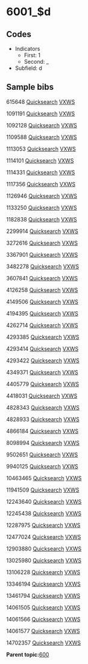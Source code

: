 # 6001\_$d

## Codes

-   Indicators
    -   First: 1
    -   Second: \_
-   Subfield: d

## Sample bibs

615648 [Quicksearch](https://search.library.yale.edu/catalog/615648) [VXWS](http://prodorbis.library.yale.edu:7014/vxws/GetHoldingsService?bibId=615648)

1091191 [Quicksearch](https://search.library.yale.edu/catalog/1091191) [VXWS](http://prodorbis.library.yale.edu:7014/vxws/GetHoldingsService?bibId=1091191)

1092128 [Quicksearch](https://search.library.yale.edu/catalog/1092128) [VXWS](http://prodorbis.library.yale.edu:7014/vxws/GetHoldingsService?bibId=1092128)

1109588 [Quicksearch](https://search.library.yale.edu/catalog/1109588) [VXWS](http://prodorbis.library.yale.edu:7014/vxws/GetHoldingsService?bibId=1109588)

1113053 [Quicksearch](https://search.library.yale.edu/catalog/1113053) [VXWS](http://prodorbis.library.yale.edu:7014/vxws/GetHoldingsService?bibId=1113053)

1114101 [Quicksearch](https://search.library.yale.edu/catalog/1114101) [VXWS](http://prodorbis.library.yale.edu:7014/vxws/GetHoldingsService?bibId=1114101)

1114331 [Quicksearch](https://search.library.yale.edu/catalog/1114331) [VXWS](http://prodorbis.library.yale.edu:7014/vxws/GetHoldingsService?bibId=1114331)

1117356 [Quicksearch](https://search.library.yale.edu/catalog/1117356) [VXWS](http://prodorbis.library.yale.edu:7014/vxws/GetHoldingsService?bibId=1117356)

1126946 [Quicksearch](https://search.library.yale.edu/catalog/1126946) [VXWS](http://prodorbis.library.yale.edu:7014/vxws/GetHoldingsService?bibId=1126946)

1133250 [Quicksearch](https://search.library.yale.edu/catalog/1133250) [VXWS](http://prodorbis.library.yale.edu:7014/vxws/GetHoldingsService?bibId=1133250)

1182838 [Quicksearch](https://search.library.yale.edu/catalog/1182838) [VXWS](http://prodorbis.library.yale.edu:7014/vxws/GetHoldingsService?bibId=1182838)

2299914 [Quicksearch](https://search.library.yale.edu/catalog/2299914) [VXWS](http://prodorbis.library.yale.edu:7014/vxws/GetHoldingsService?bibId=2299914)

3272616 [Quicksearch](https://search.library.yale.edu/catalog/3272616) [VXWS](http://prodorbis.library.yale.edu:7014/vxws/GetHoldingsService?bibId=3272616)

3367901 [Quicksearch](https://search.library.yale.edu/catalog/3367901) [VXWS](http://prodorbis.library.yale.edu:7014/vxws/GetHoldingsService?bibId=3367901)

3482278 [Quicksearch](https://search.library.yale.edu/catalog/3482278) [VXWS](http://prodorbis.library.yale.edu:7014/vxws/GetHoldingsService?bibId=3482278)

3607841 [Quicksearch](https://search.library.yale.edu/catalog/3607841) [VXWS](http://prodorbis.library.yale.edu:7014/vxws/GetHoldingsService?bibId=3607841)

4126258 [Quicksearch](https://search.library.yale.edu/catalog/4126258) [VXWS](http://prodorbis.library.yale.edu:7014/vxws/GetHoldingsService?bibId=4126258)

4149506 [Quicksearch](https://search.library.yale.edu/catalog/4149506) [VXWS](http://prodorbis.library.yale.edu:7014/vxws/GetHoldingsService?bibId=4149506)

4194395 [Quicksearch](https://search.library.yale.edu/catalog/4194395) [VXWS](http://prodorbis.library.yale.edu:7014/vxws/GetHoldingsService?bibId=4194395)

4262714 [Quicksearch](https://search.library.yale.edu/catalog/4262714) [VXWS](http://prodorbis.library.yale.edu:7014/vxws/GetHoldingsService?bibId=4262714)

4293385 [Quicksearch](https://search.library.yale.edu/catalog/4293385) [VXWS](http://prodorbis.library.yale.edu:7014/vxws/GetHoldingsService?bibId=4293385)

4293414 [Quicksearch](https://search.library.yale.edu/catalog/4293414) [VXWS](http://prodorbis.library.yale.edu:7014/vxws/GetHoldingsService?bibId=4293414)

4293422 [Quicksearch](https://search.library.yale.edu/catalog/4293422) [VXWS](http://prodorbis.library.yale.edu:7014/vxws/GetHoldingsService?bibId=4293422)

4349371 [Quicksearch](https://search.library.yale.edu/catalog/4349371) [VXWS](http://prodorbis.library.yale.edu:7014/vxws/GetHoldingsService?bibId=4349371)

4405779 [Quicksearch](https://search.library.yale.edu/catalog/4405779) [VXWS](http://prodorbis.library.yale.edu:7014/vxws/GetHoldingsService?bibId=4405779)

4418031 [Quicksearch](https://search.library.yale.edu/catalog/4418031) [VXWS](http://prodorbis.library.yale.edu:7014/vxws/GetHoldingsService?bibId=4418031)

4828343 [Quicksearch](https://search.library.yale.edu/catalog/4828343) [VXWS](http://prodorbis.library.yale.edu:7014/vxws/GetHoldingsService?bibId=4828343)

4828933 [Quicksearch](https://search.library.yale.edu/catalog/4828933) [VXWS](http://prodorbis.library.yale.edu:7014/vxws/GetHoldingsService?bibId=4828933)

4866184 [Quicksearch](https://search.library.yale.edu/catalog/4866184) [VXWS](http://prodorbis.library.yale.edu:7014/vxws/GetHoldingsService?bibId=4866184)

8098994 [Quicksearch](https://search.library.yale.edu/catalog/8098994) [VXWS](http://prodorbis.library.yale.edu:7014/vxws/GetHoldingsService?bibId=8098994)

9502651 [Quicksearch](https://search.library.yale.edu/catalog/9502651) [VXWS](http://prodorbis.library.yale.edu:7014/vxws/GetHoldingsService?bibId=9502651)

9940125 [Quicksearch](https://search.library.yale.edu/catalog/9940125) [VXWS](http://prodorbis.library.yale.edu:7014/vxws/GetHoldingsService?bibId=9940125)

10463465 [Quicksearch](https://search.library.yale.edu/catalog/10463465) [VXWS](http://prodorbis.library.yale.edu:7014/vxws/GetHoldingsService?bibId=10463465)

11941509 [Quicksearch](https://search.library.yale.edu/catalog/11941509) [VXWS](http://prodorbis.library.yale.edu:7014/vxws/GetHoldingsService?bibId=11941509)

12243640 [Quicksearch](https://search.library.yale.edu/catalog/12243640) [VXWS](http://prodorbis.library.yale.edu:7014/vxws/GetHoldingsService?bibId=12243640)

12245438 [Quicksearch](https://search.library.yale.edu/catalog/12245438) [VXWS](http://prodorbis.library.yale.edu:7014/vxws/GetHoldingsService?bibId=12245438)

12287975 [Quicksearch](https://search.library.yale.edu/catalog/12287975) [VXWS](http://prodorbis.library.yale.edu:7014/vxws/GetHoldingsService?bibId=12287975)

12477024 [Quicksearch](https://search.library.yale.edu/catalog/12477024) [VXWS](http://prodorbis.library.yale.edu:7014/vxws/GetHoldingsService?bibId=12477024)

12903880 [Quicksearch](https://search.library.yale.edu/catalog/12903880) [VXWS](http://prodorbis.library.yale.edu:7014/vxws/GetHoldingsService?bibId=12903880)

13025980 [Quicksearch](https://search.library.yale.edu/catalog/13025980) [VXWS](http://prodorbis.library.yale.edu:7014/vxws/GetHoldingsService?bibId=13025980)

13106228 [Quicksearch](https://search.library.yale.edu/catalog/13106228) [VXWS](http://prodorbis.library.yale.edu:7014/vxws/GetHoldingsService?bibId=13106228)

13346194 [Quicksearch](https://search.library.yale.edu/catalog/13346194) [VXWS](http://prodorbis.library.yale.edu:7014/vxws/GetHoldingsService?bibId=13346194)

13461794 [Quicksearch](https://search.library.yale.edu/catalog/13461794) [VXWS](http://prodorbis.library.yale.edu:7014/vxws/GetHoldingsService?bibId=13461794)

14061505 [Quicksearch](https://search.library.yale.edu/catalog/14061505) [VXWS](http://prodorbis.library.yale.edu:7014/vxws/GetHoldingsService?bibId=14061505)

14061566 [Quicksearch](https://search.library.yale.edu/catalog/14061566) [VXWS](http://prodorbis.library.yale.edu:7014/vxws/GetHoldingsService?bibId=14061566)

14061577 [Quicksearch](https://search.library.yale.edu/catalog/14061577) [VXWS](http://prodorbis.library.yale.edu:7014/vxws/GetHoldingsService?bibId=14061577)

14702357 [Quicksearch](https://search.library.yale.edu/catalog/14702357) [VXWS](http://prodorbis.library.yale.edu:7014/vxws/GetHoldingsService?bibId=14702357)

**Parent topic:**[600](../../tags/600/600.md)

